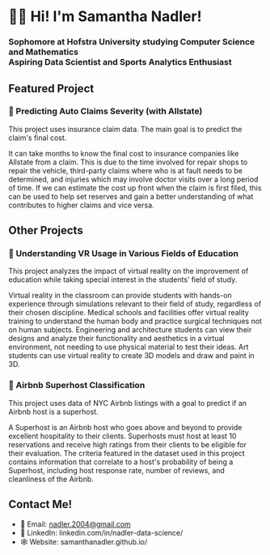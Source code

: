 # 👋🏻 Hi! I'm Samantha Nadler!
### Sophomore at Hofstra University studying Computer Science and Mathematics <br> Aspiring Data Scientist and Sports Analytics Enthusiast

## Featured Project
### 🚗 Predicting Auto Claims Severity (with Allstate)
This project uses insurance claim data. The main goal is to predict the claim's final cost.

It can take months to know the final cost to insurance companies like Allstate from a claim. This is due to the time involved for repair shops to repair the vehicle, third-party claims where who is at fault needs to be determined, and injuries which may involve doctor visits over a long period of time. If we can estimate the cost up front when the claim is first filed, this can be used to help set reserves and gain a better understanding of what contributes to higher claims and vice versa.

## Other Projects

### 🥽 Understanding VR Usage in Various Fields of Education
This project analyzes the impact of virtual reality on the improvement of education while taking special interest in the students’ field of study.

Virtual reality in the classroom can provide students with hands-on experience through simulations relevant to their field of study, regardless of their chosen discipline. Medical schools and facilities offer virtual reality training to understand the human body and practice surgical techniques not on human subjects. Engineering and architecture students can view their designs and analyze their functionality and aesthetics in a virtual environment, not needing to use physical material to test their ideas. Art students can use virtual reality to create 3D models and draw and paint in 3D.

### 🏡 Airbnb Superhost Classification
This project uses data of NYC Airbnb listings with a goal to predict if an Airbnb host is a superhost.

A Superhost is an Airbnb host who goes above and beyond to provide excellent hospitality to their clients. Superhosts must host at least 10 reservations and receive high ratings from their clients to be eligible for their evaluation. The criteria featured in the dataset used in this project contains information that correlate to a host's probability of being a Superhost, including host response rate, number of reviews, and cleanliness of the Airbnb.

## Contact Me!
- 📧 Email: nadler.2004@gmail.com
- 🔗 LinkedIn: linkedin.com/in/nadler-data-science/
- 🕸️ Website: samanthanadler.github.io/


<!---
samanthanadler/samanthanadler is a ✨ special ✨ repository because its `README.md` (this file) appears on your GitHub profile.
You can click the Preview link to take a look at your changes.
--->
